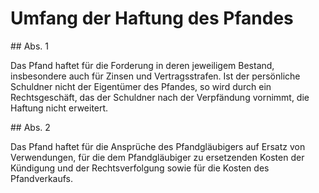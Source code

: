 # Umfang der Haftung des Pfandes



\#\# Abs. 1

 Das Pfand haftet für die Forderung in deren jeweiligem Bestand, insbesondere auch für Zinsen und Vertragsstrafen. Ist der persönliche Schuldner nicht der Eigentümer des Pfandes, so wird durch ein Rechtsgeschäft, das der Schuldner nach der Verpfändung vornimmt, die Haftung nicht erweitert.

\#\# Abs. 2

 Das Pfand haftet für die Ansprüche des Pfandgläubigers auf Ersatz von Verwendungen, für die dem Pfandgläubiger zu ersetzenden Kosten der Kündigung und der Rechtsverfolgung sowie für die Kosten des Pfandverkaufs. 

